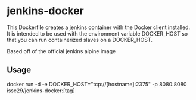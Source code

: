 # jenkins-docker

This Dockerfile creates a jenkins container with the Docker client installed.
It is intended to be used with the environment variable DOCKER_HOST so that you
can run containerized slaves on a DOCKER_HOST.

Based off of the official jenkins alpine image

## Usage

docker run -d -e DOCKER_HOST="tcp://[hostname]:2375" -p 8080:8080 issc29/jenkins-docker:[tag]
